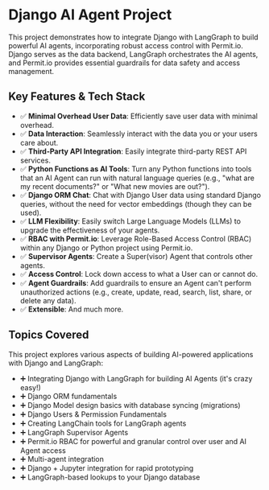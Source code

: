 # Django AI Agent Project

This project demonstrates how to integrate Django with LangGraph to build powerful AI agents, incorporating robust access control with Permit.io. Django serves as the data backend, LangGraph orchestrates the AI agents, and Permit.io provides essential guardrails for data safety and access management.

## Key Features & Tech Stack

- ✅ **Minimal Overhead User Data**: Efficiently save user data with minimal overhead.
- ✅ **Data Interaction**: Seamlessly interact with the data you or your users care about.
- ✅ **Third-Party API Integration**: Easily integrate third-party REST API services.
- ✅ **Python Functions as AI Tools**: Turn any Python functions into tools that an AI Agent can run with natural language queries (e.g., "what are my recent documents?" or "What new movies are out?").
- ✅ **Django ORM Chat**: Chat with Django User data using standard Django queries, without the need for vector embeddings (though they can be used).
- ✅ **LLM Flexibility**: Easily switch Large Language Models (LLMs) to upgrade the effectiveness of your agents.
- ✅ **RBAC with Permit.io**: Leverage Role-Based Access Control (RBAC) within any Django or Python project using Permit.io.
- ✅ **Supervisor Agents**: Create a Super(visor) Agent that controls other agents.
- ✅ **Access Control**: Lock down access to what a User can or cannot do.
- ✅ **Agent Guardrails**: Add guardrails to ensure an Agent can't perform unauthorized actions (e.g., create, update, read, search, list, share, or delete any data).
- ✅ **Extensible**: And much more.

## Topics Covered

This project explores various aspects of building AI-powered applications with Django and LangGraph:

- ➕ Integrating Django with LangGraph for building AI Agents (it's crazy easy!)
- ➕ Django ORM fundamentals
- ➕ Django Model design basics with database syncing (migrations)
- ➕ Django Users & Permission Fundamentals
- ➕ Creating LangChain tools for LangGraph agents
- ➕ LangGraph Supervisor Agents
- ➕ Permit.io RBAC for powerful and granular control over user and AI Agent access
- ➕ Multi-agent integration
- ➕ Django + Jupyter integration for rapid prototyping
- ➕ LangGraph-based lookups to your Django database
